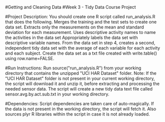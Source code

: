 #Getting and Cleaning Data
#Week 3 - Tidy Data Course Project

#Project Description:
  You should create one R script called run_analysis.R that does the following. 
  Merges the training and the test sets to create one data set.
  Extracts only the measurements on the mean and standard deviation for each measurement. 
  Uses descriptive activity names to name the activities in the data set
  Appropriately labels the data set with descriptive variable names. 
  From the data set in step 4, creates a second, independent tidy data set with the average 
  of each variable for each activity and each subject. Create the data set as a txt file 
  created with write.table() using row.name=FALSE.

#Run Instructions:
  Run source("run_analysis.R") from your working directory that contains the unzipped "UCI HAR Dataset" folder.
  Note: If the "UCI HAR Dataset" folder is not present in your current working directory, the script 
  will download it and unzip it, before extracting and processing the needed sensor data.  The script will create
  a new tidy data text file called sensor.avg.by.act.sub.txt in your working directory. 

#Dependencies:
  Script dependencies are taken care of auto-magically.  If the data is not present in the working directory, the script
  will fetch it.  Also sources plyr R libraries within the script in case it is not already loaded.
